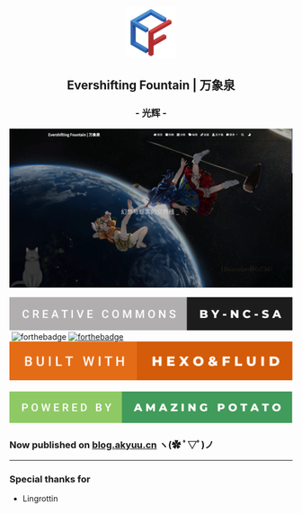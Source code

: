 <div align="center">
<img width="90" src="source/potato-resources/resources/fluid.png" alt="logo">
<h2>Evershifting Fountain | 万象泉</h2>
<h3>- 光辉 -</h3>
</div>

[![](readme_resources/ef.webp)](https://blog.akyuu.cn)

[![forthebadge](readme_resources/creative-commons-by-nc-sa.svg)](https://creativecommons.org/licenses/by-nc-sa/4.0/)&nbsp;![forthebadge](https://forthebadge.com/images/badges/made-with-markdown.svg)&nbsp;[![forthebadge](https://forthebadge.com/images/badges/contains-cat-gifs.svg)](https://uof.edu.kg/imacat/)&nbsp;[![forthebadge](readme_resources/built-with-hexo&fluid.svg)](https://hexo.io/)&nbsp;![forthebadge](readme_resources/powered-by-amazing-potato.svg)  

### Now published on [blog.akyuu.cn](https://blog.akyuu.cn) ヽ(✿ ﾟ▽ﾟ)ノ

---

### Special thanks for
 - Lingrottin
